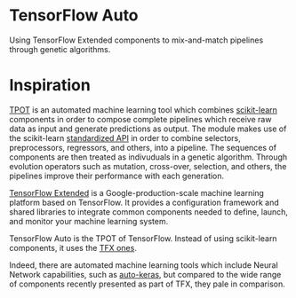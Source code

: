# TensorFlow Auto
Using TensorFlow Extended components to mix-and-match pipelines through genetic algorithms.
# Inspiration
[TPOT](https://github.com/EpistasisLab/tpot) is an automated machine learning tool which combines [scikit-learn](https://scikit-learn.org/) components in order to compose complete pipelines which receive raw data as input and generate predictions as output. The module makes use of the scikit-learn [standardized API](https://scikit-learn.org/stable/modules/classes.html) in order to combine selectors, preprocessors, regressors, and others, into a pipeline. The sequences of components are then treated as indivuduals in a genetic algorithm. Through evolution operators such as mutation, cross-over, selection, and others, the pipelines improve their performance with each generation.

[TensorFlow Extended](https://www.tensorflow.org/tfx) is a Google-production-scale machine learning platform based on TensorFlow. It provides a configuration framework and shared libraries to integrate common components needed to define, launch, and monitor your machine learning system.

TensorFlow Auto is the TPOT of TensorFlow. Instead of using scikit-learn components, it uses the [TFX ones](https://www.tensorflow.org/tfx/guide).

Indeed, there are automated machine learning tools which include Neural Network capabilities, such as [auto-keras](https://autokeras.com/), but compared to the wide range of components recently presented as part of TFX, they pale in comparison.
